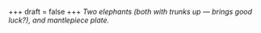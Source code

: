
+++
draft = false
+++
_Two elephants (both with trunks up &mdash; brings good luck?), and mantlepiece plate._
